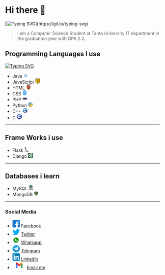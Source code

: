 # Hi there 👋

[![Typing SVG](https://readme-typing-svg.herokuapp.com?size=40&duration=4000&color=0D6B79&width=600&lines=I+am+Ibrahim+abu+eita;Computer+Science+Student;at+FCI+Tanta+University;Backend+Developer+!)](https://git.io/typing-svg)

> I am a Computer Science Student at Tanta University IT department in the graduation year with GPA 2.2.

## Programming Languages I use

[![Typing SVG](https://readme-typing-svg.herokuapp.com?lines=Java;JavaScript;HTML;CSS;PHP;Python;C%2B%2B;C)](https://git.io/typing-svg)

- Java ![java](https://raw.githubusercontent.com/ibrahim99035/ibrahim99035/main/Images/languages/java.png)
- JavaScript ![JS](https://raw.githubusercontent.com/ibrahim99035/ibrahim99035/main/Images/languages/java-script.png)
- HTML ![HTML](https://raw.githubusercontent.com/ibrahim99035/ibrahim99035/main/Images/languages/html-5.png)
- CSS ![CSS](https://raw.githubusercontent.com/ibrahim99035/ibrahim99035/main/Images/languages/css.png)
- PHP ![php](https://raw.githubusercontent.com/ibrahim99035/ibrahim99035/main/Images/languages/php.png)
- Python ![py](https://raw.githubusercontent.com/ibrahim99035/ibrahim99035/main/Images/languages/python.png)
- C++ ![cpp](https://raw.githubusercontent.com/ibrahim99035/ibrahim99035/main/Images/languages/c-%20(1).png)
- C ![c](https://raw.githubusercontent.com/ibrahim99035/ibrahim99035/main/Images/languages/c-program-icon%20(1).png)

---

## Frame Works i use

- Flask ![flask](https://raw.githubusercontent.com/ibrahim99035/ibrahim99035/main/Images/languages/flask.png)
- Django ![Django](https://raw.githubusercontent.com/ibrahim99035/ibrahim99035/main/Images/languages/django-icon-21%20(1).jpg)

---

## Databases i learn

- MySQL ![mySql](https://raw.githubusercontent.com/ibrahim99035/ibrahim99035/main/Images/languages/mysql.png)
- MongoDB ![Mongo](https://raw.githubusercontent.com/ibrahim99035/ibrahim99035/main/Images/languages/icons8-mongodb-48.png)

---

### Social Media

- ![Facebook](https://raw.githubusercontent.com/ibrahim99035/ibrahim99035/main/Images/social_media/facebook.png) [Facebook](https://web.facebook.com/ibrahim.abueita.7/)
- ![Twitter](https://raw.githubusercontent.com/ibrahim99035/ibrahim99035/main/Images/social_media/twitter.png) [Twitter](https://twitter.com/Ebrahim87701156)
- ![Whatsapp ](https://raw.githubusercontent.com/ibrahim99035/ibrahim99035/main/Images/social_media/pngegg.png) [Whatsapp](https://wa.me/201061468175)
- ![Telegram](https://raw.githubusercontent.com/ibrahim99035/ibrahim99035/main/Images/social_media/Telegram_logo.png) [Telegram](https://t.me/ibrahimaboeita)
- ![Linkedin](https://raw.githubusercontent.com/ibrahim99035/ibrahim99035/main/Images/social_media/LinkedIn_icon.png) [Linkedin](https://www.linkedin.com/in/ibrahim-abu-eita-0b2490206/)
- ![gmail](https://raw.githubusercontent.com/ibrahim99035/ibrahim99035/main/Images/social_media/Gmail-logo%20(1).png) [Email me](mailto:ebrahimaboeita990@gmail.com)
